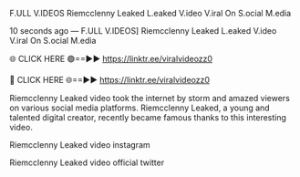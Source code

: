 F.ULL V.IDEOS Riemcclenny Leaked L.eaked V.ideo V.iral On S.ocial M.edia

10 seconds ago — F.ULL V.IDEOS] Riemcclenny Leaked L.eaked V.ideo V.iral On S.ocial M.edia

🌐 CLICK HERE 🟢==►► https://linktr.ee/viralvideozz0

🔴 CLICK HERE 🌐==►► https://linktr.ee/viralvideozz0

Riemcclenny Leaked video took the internet by storm and amazed viewers on various social media platforms. Riemcclenny Leaked, a young and talented digital creator, recently became famous thanks to this interesting video.

Riemcclenny Leaked video instagram

Riemcclenny Leaked video official twitter